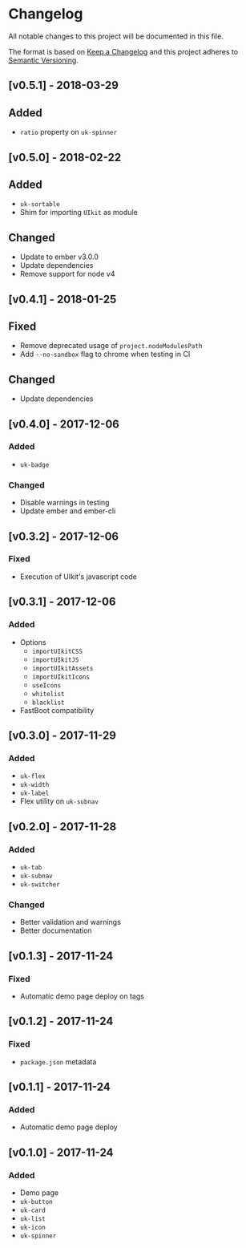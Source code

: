 # Changelog

All notable changes to this project will be documented in this file.

The format is based on [Keep a Changelog](http://keepachangelog.com/en/1.0.0/)
and this project adheres to [Semantic Versioning](http://semver.org/spec/v2.0.0.html).

## [v0.5.1] - 2018-03-29

## Added

* `ratio` property on `uk-spinner`

## [v0.5.0] - 2018-02-22

## Added

* `uk-sortable`
* Shim for importing `UIkit` as module

## Changed

* Update to ember v3.0.0
* Update dependencies
* Remove support for node v4

## [v0.4.1] - 2018-01-25

## Fixed

* Remove deprecated usage of `project.nodeModulesPath`
* Add `--no-sandbox` flag to chrome when testing in CI

## Changed

* Update dependencies

## [v0.4.0] - 2017-12-06

### Added

* `uk-badge`

### Changed

* Disable warnings in testing
* Update ember and ember-cli

## [v0.3.2] - 2017-12-06

### Fixed

* Execution of UIkit's javascript code

## [v0.3.1] - 2017-12-06

### Added

* Options
  * `importUIkitCSS`
  * `importUIkitJS`
  * `importUIkitAssets`
  * `importUIkitIcons`
  * `useIcons`
  * `whitelist`
  * `blacklist`
* FastBoot compatibility

## [v0.3.0] - 2017-11-29

### Added

* `uk-flex`
* `uk-width`
* `uk-label`
* Flex utility on `uk-subnav`

## [v0.2.0] - 2017-11-28

### Added

* `uk-tab`
* `uk-subnav`
* `uk-switcher`

### Changed

* Better validation and warnings
* Better documentation

## [v0.1.3] - 2017-11-24

### Fixed

* Automatic demo page deploy on tags

## [v0.1.2] - 2017-11-24

### Fixed

* `package.json` metadata

## [v0.1.1] - 2017-11-24

### Added

* Automatic demo page deploy

## [v0.1.0] - 2017-11-24

### Added

* Demo page
* `uk-button`
* `uk-card`
* `uk-list`
* `uk-icon`
* `uk-spinner`

